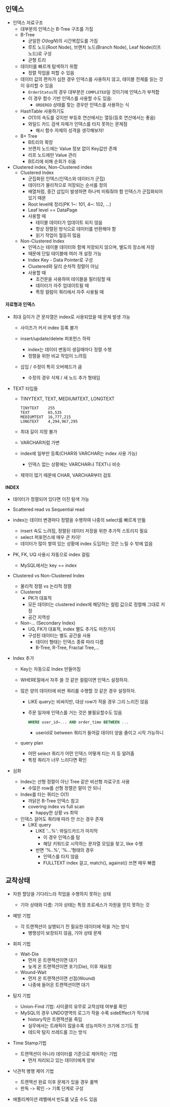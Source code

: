 ## 인덱스

- 인덱스 자료구조
  - 대부분의 인덱스는 B-Tree 구조를 가짐
  - B-Tree
    - 균일한 $O(logN)$의 시간복잡도를 가짐
    - 루트 노드(Root Node), 브랜치 노드(Branch Node), Leaf Node(리프 노드)로 구성
    - 균형 트리
  - 데이터를 빠르게 탐색하기 위함
    - 정렬 작업을 피할 수 있음
  - 데이터 값의 편차가 심한 경우 인덱스를 사용하지 않고, 테이블 전체를 읽는 것이 유리할 수 있음
    - `OrderStatus`의 경우 대부분은 `COMPLETED`일 것이기에 인덱스가 부적합
    - 이 경우 함수 기반 인덱스를 사용할 수도 있음:
      - `ORDERED` 상태를 찾는 경우만 인덱스를 사용하는 식
  - HashTable 사용하기도
    - $O(1)$의 속도를 갖지만 부등호 연산에서는 열등(등호 연산에서는 좋음)
    - 와일드 카드 검색 자체가 인덱스를 타지 못하는 문제점
      - 해시 함수 자체의 성격을 생각해보자!
  - B+ Tree
    - B트리의 확장
    - 브랜치 노드에는 Value 정보 없이 Key값만 존재
    - 리프 노드에만 Value 관리
    - B트리에 비해 순회가 쉬움
- Clustered index, Non-Clustered index
  - Clustered Index
    - 군집화된 인덱스(인덱스와 데이터가 군집)
    - 데이터가 물리적으로 저장되는 순서를 정의
    - 배열처럼, 중간 삽입이 발생하면 하나씩 미뤄줘야 함
      인덱스가 군집화되어있기 때문
    - Root level에 정리(PK 1~: 101, 4~: 102, ...)
    - Leaf level == DataPage
    - 사용할 때
      - 테이블 데이터가 업데이트 되지 않음
      - 항상 정렬된 방식으로 데이터를 반환해야 함
      - 읽기 작업이 월등히 많음
  - Non-Clustered Index
    - 인덱스는 테이블 데이터와 함께 저장되지 않으며, 별도의 장소에 저장
    - 때문에 단일 테이블에 여러 개 설정 가능
    - Index Key - Data Pointer로 구성
    - Clustered와 달리 순차적 정렬이 아님
    - 사용할 때
      - 조건문을 사용하여 테이블을 필터링할 때
      - 데이터가 자주 업데이트될 때
      - 특정 컬럼이 쿼리에서 자주 사용될 때



#### 자료형과 인덱스

- 최대 길이가 큰 문자열은 index로 사용되었을 때 문제 발생 가능

  - 사이즈가 커서 index 등록 불가

  - insert/update/delete 퍼포먼스 하락
    - index는 데이터 변동이 생길때마다 정렬 수행
    - 정렬을 위한 비교 작업이 느려짐
  - 삽입 / 수정이 특히 오버헤드가 큼
    - 수정의 경우 삭제 / 새 노드 추가 형태임

- TEXT 타입들

  - TINYTEXT, TEXT, MEDIUMTEXT, LONGTEXT

    ```
    TINYTEXT	255
    TEXT		65,535
    MEDIUMTEXT	16,777,215
    LONGTEXT	4,294,967,295
    ```

  - 최대 길이 지정 불가

  - VARCHAR처럼 가변

  - index에 일부만 등록(CHAR와 VARCHAR는 index 사용 가능)

    - 인덱스 없는 상황에는 VARCHAR나 TEXT나 비슷

  - 제약이 많기 때문에 CHAR, VARCHAR부터 검토



#### INDEX

- 데이터가 정렬되어 있다면 이진 탐색 가능

- Scattered read vs Sequential read

- index는 데이터 변경마다 정렬을 수행하여 나중의 select를 빠르게 만듦

  - insert 속도 느려짐, 정렬된 데이터 저장을 위한 추가적 스토리지 필요
  - select 퍼포먼스에 매우 큰 차이!
  - 데이터가 많이 쌓여 있는 상황에 index 도입하는 것은 느릴 수 밖에 없음

- PK, FK, UQ 사용시 자동으로 index 걸림

  - MySQL에서는 key == index

- Clustered vs Non-Clustered Index

  - 물리적 정렬 vs 논리적 정렬
  - Clustered
    - PK가 대표적
    - 모든 데이터는 clustered index에 해당하는 컬럼 값으로 정렬해 그대로 저장
    - 공간 지역성
  - Non-... (Secondary Index)
    - UQ, FK가 대표적, index 별도 추가도 마찬가지
    - 구성된 데이터는 별도 공간을 사용
      - 데이터 형태는 인덱스 종류 따라 다름
      - B-Tree, R-Tree, Fractal Tree,...

- Index 추가

  - Key는 자동으로 Index 만들어짐

  - WHERE절에서 자주 쓸 것 같은 컬럼이면 인덱스 설정하자.

  - 많은 양의 데이터에 비싼 쿼리를 수행할 것 같은 경우 설정하자.

    - LIKE query는 비싸지만, 대상 row가 적을 경우 그리 느리진 않음

    - 주문 일자에 인덱스를 거는 것은 불필요할수도 있음

      ```sql
      WHERE user_id=... AND order_time BETWEEN ...
      ```

      - userid로 between 쿼리가 들어갈 데이터 양을 줄이고 시작 가능하니

  - query plan

    - 어떤 select 쿼리가 어떤 인덱스 어떻게 타는 지 등 알려줌
    - 특정 쿼리가 너무 느리다면 확인

- 심화

  - Index는 선형 정렬이 아닌 Tree 같은 비선형 자료구조 사용
    - 수많은 row를 선형 정렬은 말이 안 되니
  - Index를 타는 쿼리는 O(1)
    - 까닭은 B-Tree 인덱스 참고
    - covering index vs full scan
      - happy한 상황 vs 최악
  - 인덱스 걸어도 쿼리에 따라 안 쓰는 경우 존재
    - LIKE query
      - LIKE '...%': 와일드카드가 마지막
        - 이 경우 인덱스를 탐
        - 해당 키워드로 시작하는 문자열 모임을 찾고, like 수행
      - 반면 '%..%', '%...'형태의 경우
        - 인덱스를 타지 않음
        - FULLTEXT index 걸고, match(), against() 쓰면 매우 빠름



## 교착상태

- 자원 할당을 기다리느라 작업을 수행하지 못하는 상태
  - 기아 상태와 다름: 기아 상태는 특정 프로세스가 자원을 얻지 못하는 것
- 예방 기법
  - 각 트랜잭션이 실행되기 전 필요한 데이터에 락을 거는 방식
    - 병행성이 보장되지 않음, 기아 상태 문제
- 회피 기법
  - Wait-Die
    - 먼저 온 트랜잭션이면 대기
    - 늦게 온 트랜잭션이면 포기(Die), 이후 재요청
  - Wound-Wait
    - 먼저 온 트랜잭션이면 선점(Wound)
    - 나중에 들어온 트랜잭션이면 대기

- 탐지 기법
  - Union-Find 기법: 사이클의 유무로 교착상태 여부를 확인
  - MySQL의 경우 UNDO영역의 로그가 작을 수록 sideEffect가 적기에
    - history작은 트랜잭션을 죽임
    - 실무에서는 트래픽이 많을수록 성능저하가 크기에 끄기도 함
    - 데드락 탐지 쓰레드를 끄는 방식
- Time Stamp기법
  - 트랜잭션이 아니라 데이터를 기준으로 제어하는 기법
    - 먼저 처리되고 있는 데이터에게 양보
- 낙관적 병행 제어 기법
  - 트랜잭션 완료 이후 문제가 있을 경우 롤백
  - 판독 -> 확인 -> 기록 단계로 구성
- 애플리케이션 레벨에서 빈도를 낮출 수도 있음